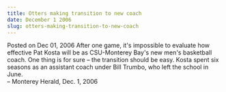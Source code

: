 ```yaml
---
title: Otters making transition to new coach
date: December 1 2006
slug: otters-making-transition-to-new-coach
---
```





<span class="date">Posted on Dec 01, 2006    </span>
After one game, it&apos;s impossible to evaluate how effective Pat Kosta
will be as CSU-Monterey Bay&apos;s new men&apos;s basketball coach. One thing
is for sure &#x2013; the transition should be easy. Kosta spent six
seasons as an assistant coach under Bill Trumbo, who left the
school in June.<br>
&#x2013; Monterey Herald, Dec. 1, 2006<br/></br>




